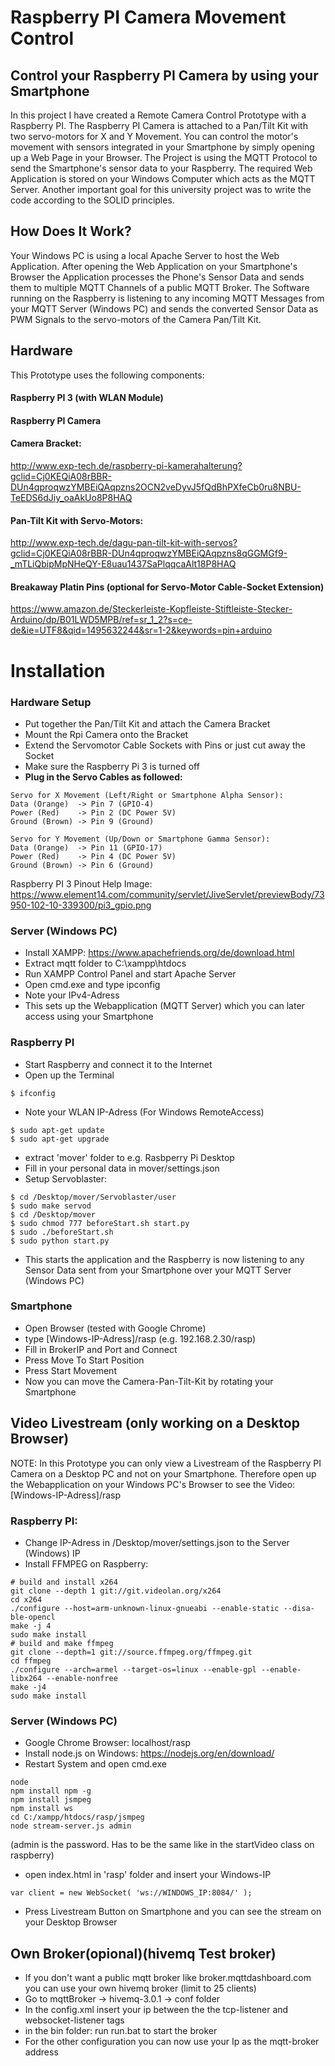 # Raspberry PI Camera Movement Control
## Control your Raspberry PI Camera by using your Smartphone
In this project I have created a Remote Camera Control Prototype with a Raspberry PI. The Raspberry PI Camera is attached to a Pan/Tilt Kit with two servo-motors for X and Y Movement. You can control the motor's movement with sensors integrated in your Smartphone by simply opening up a Web Page in your Browser. The Project is using the MQTT Protocol to send the Smartphone's sensor data to your Raspberry. The required Web Application is stored on your Windows Computer which acts as the MQTT Server.
Another important goal for this university project was to write the code according to the SOLID principles.

## How Does It Work?
Your Windows PC is using a local Apache Server to host the Web Application. After opening the Web Application on your Smartphone's Browser the Application processes the Phone's Sensor Data and sends them to multiple MQTT Channels of a public MQTT Broker. The Software running on the Raspberry is listening to any incoming MQTT Messages from your MQTT Server (Windows PC) and sends the converted Sensor Data as PWM Signals to the servo-motors of the Camera Pan/Tilt Kit.

## Hardware
This Prototype uses the following components:
#### Raspberry PI 3 (with WLAN Module)
#### Raspberry PI Camera
#### Camera Bracket:
http://www.exp-tech.de/raspberry-pi-kamerahalterung?gclid=Cj0KEQiA08rBBR-DUn4qproqwzYMBEiQAqpzns2OCN2veDyvJ5fQdBhPXfeCb0ru8NBU-TeEDS6dJiy_oaAkUo8P8HAQ
#### Pan-Tilt Kit with Servo-Motors:
http://www.exp-tech.de/dagu-pan-tilt-kit-with-servos?gclid=Cj0KEQiA08rBBR-DUn4qproqwzYMBEiQAqpzns8qGGMGf9-_mTLiQbipMpNHeQY-E8uau1437SaPlqqcaAlt18P8HAQ
#### Breakaway Platin Pins (optional for Servo-Motor Cable-Socket Extension)
https://www.amazon.de/Steckerleiste-Kopfleiste-Stiftleiste-Stecker-Arduino/dp/B01LWD5MPB/ref=sr_1_2?s=ce-de&ie=UTF8&qid=1495632244&sr=1-2&keywords=pin+arduino

# Installation
### Hardware Setup
- Put together the Pan/Tilt Kit and attach the Camera Bracket
- Mount the Rpi Camera onto the Bracket
- Extend the Servomotor Cable Sockets with Pins or just cut away the Socket
- Make sure the Raspberry Pi 3 is turned off
- **Plug in the Servo Cables as followed:**
```
Servo for X Movement (Left/Right or Smartphone Alpha Sensor):
Data (Orange)  -> Pin 7 (GPIO-4)
Power (Red)    -> Pin 2 (DC Power 5V)
Ground (Brown) -> Pin 9 (Ground)

Servo for Y Movement (Up/Down or Smartphone Gamma Sensor):
Data (Orange)  -> Pin 11 (GPIO-17)
Power (Red)    -> Pin 4 (DC Power 5V)
Ground (Brown) -> Pin 6 (Ground)
```
Raspberry PI 3 Pinout Help Image: 
https://www.element14.com/community/servlet/JiveServlet/previewBody/73950-102-10-339300/pi3_gpio.png
### Server (Windows PC)
- Install XAMPP: https://www.apachefriends.org/de/download.html
- Extract mqtt folder to C:\xampp\htdocs
- Run XAMPP Control Panel and start Apache Server
- Open cmd.exe and type ipconfig
- Note your IPv4-Adress
- This sets up the Webapplication (MQTT Server) which you can later access using your Smartphone
### Raspberry PI
- Start Raspberry and connect it to the Internet
- Open up the Terminal
```
$ ifconfig
```
- Note your WLAN IP-Adress (For Windows RemoteAccess)
```
$ sudo apt-get update
$ sudo apt-get upgrade
```
- extract 'mover' folder to e.g. Rasbperry Pi Desktop
- Fill in your personal data in mover/settings.json
- Setup Servoblaster:
```
$ cd /Desktop/mover/Servoblaster/user
$ sudo make servod
$ cd /Desktop/mover
$ sudo chmod 777 beforeStart.sh start.py
$ sudo ./beforeStart.sh
$ sudo python start.py
```
- This starts the application and the Raspberry is now listening to any Sensor Data sent from your Smartphone over your MQTT Server (Windows PC) 
### Smartphone
- Open Browser (tested with Google Chrome)
- type [Windows-IP-Adress]/rasp (e.g. 192.168.2.30/rasp)
- Fill in BrokerIP and Port and Connect
- Press Move To Start Position
- Press Start Movement
- Now you can move the Camera-Pan-Tilt-Kit by rotating your Smartphone



## Video Livestream (only working on a Desktop Browser)
NOTE: In this Prototype you can only view a Livestream of the Raspberry PI Camera on a Desktop PC and not on your Smartphone. 
Therefore open up the Webapplication on your Windows PC's Browser to see the Video: [Windows-IP-Adress]/rasp
### Raspberry PI:
- Change IP-Adress in /Desktop/mover/settings.json to the Server (Windows) IP
- Install FFMPEG on Raspberry:
```
# build and install x264
git clone --depth 1 git://git.videolan.org/x264
cd x264
./configure --host=arm-unknown-linux-gnueabi --enable-static --disa-ble-opencl
make -j 4
sudo make install
# build and make ffmpeg
git clone --depth=1 git://source.ffmpeg.org/ffmpeg.git
cd ffmpeg
./configure --arch=armel --target-os=linux --enable-gpl --enable-libx264 --enable-nonfree
make -j4
sudo make install
```
### Server (Windows PC)
- Google Chrome Browser: localhost/rasp
- Install node.js on Windows: https://nodejs.org/en/download/
- Restart System and open cmd.exe
```
node
npm install npm -g
npm install jsmpeg
npm install ws
cd C:/xampp/htdocs/rasp/jsmpeg
node stream-server.js admin
```
(admin is the password. Has to be the same like in the startVideo class on raspberry)

- open index.html in 'rasp' folder and insert your Windows-IP
```
var client = new WebSocket( 'ws://WINDOWS_IP:8084/' );
```
- Press Livestream Button on Smartphone and you can see the stream on your Desktop Browser

## Own Broker(opional)(hivemq Test broker)
- If you don't want a public mqtt broker like broker.mqttdashboard.com you can use your own hivemq broker (limit to 25 clients)
- Go to mqttBroker -> hivemq-3.0.1 -> conf folder
- In the config.xml insert your ip between the the tcp-listener and websocket-listener tags
- in the bin folder: run run.bat to start the broker
- For the other configuration you can now use your Ip as the mqtt-broker address
